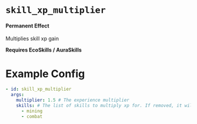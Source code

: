 # `skill_xp_multiplier`
#### Permanent Effect

Multiplies skill xp gain

**Requires EcoSkills / AuraSkills**

# Example Config
```yaml
- id: skill_xp_multiplier
  args:
    multiplier: 1.5 # The experience multiplier
    skills: # The list of skills to multiply xp for. If removed, it will multiply all skills.
      - mining
      - combat 
```
